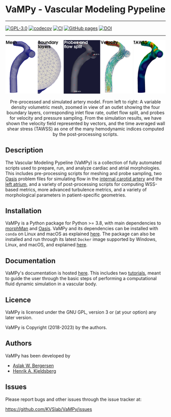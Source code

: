 # VaMPy - Vascular Modeling Pypeline

_________________
[![GPL-3.0](https://img.shields.io/github/license/hkjeldsberg/vampy)](LICENSE)
[![codecov](https://codecov.io/gh/KVSlab/VaMPy/branch/master/graph/badge.svg?token=M2NMX6HOSZ)](https://codecov.io/gh/KVSlab/VaMPy)
[![CI](https://github.com/kvslab/vampy/actions/workflows/check_and_test_package.yml/badge.svg)](https://github.com/kvslab/vampy/actions/workflows/check_and_test_package.yml)
[![GitHub pages](https://github.com/kvslab/vampy/actions/workflows/deploy_pages.yml/badge.svg)](https://github.com/kvslab/vampy/actions/workflows/deploy_pages.yml)
[![DOI](https://zenodo.org/badge/DOI/10.5281/zenodo.7707855.svg)](https://doi.org/10.5281/zenodo.7707855)

_________________

<p align="center">
    <img src=docs/figures/artery_pipeline.png width="830 height="370" alt="Output pre processing"/>
</p>
<p align="center">
    Pre-processed and simulated artery model. From left to right: A variable density volumetric mesh, zoomed in view of an outlet showing the four boundary layers, corresponding inlet flow rate, outlet flow split, and probes for velocity and pressure sampling. From the simulation results, we have shown the velocity field represented by vectors, and the time averaged wall shear stress (TAWSS) as one of the many hemodynamic indices computed by the post-processing scripts.
</p>

Description
-----------
The Vascular Modeling Pypeline (VaMPy) is a collection of fully automated scripts used to prepare, run, and analyze
cardiac and atrial morphologies. This includes pre-processing scripts for meshing and probe sampling,
two [Oasis](https://github.com/mikaem/Oasis) problem files for simulating flow in
the [internal carotid artery](https://en.wikipedia.org/wiki/Internal_carotid_artery) and
the [left atrium](https://en.wikipedia.org/wiki/Atrium_(heart)), and a variety of post-processing scripts for computing
WSS-based metrics, more advanced turbulence metrics, and a variety of morphological parameters in patient-specific
geometries.

Installation
------------
VaMPy is a Python package for Python >= 3.8, with main dependencies to [morphMan](https://github.com/KVSlab/morphMan)
and [Oasis](https://github.com/mikaem/Oasis). VaMPy and its dependencies can be installed with `conda` on Linux and
macOS as explained [here](https://kvslab.github.io/VaMPy/conda.html). The package can also be installed and run through
its latest `Docker` image supported by Windows, Linux, and macOS, and
explained [here](https://kvslab.github.io/VaMPy/docker.html).

Documentation
-------------
VaMPy's documentation is hosted [here](https://kvslab.github.io/VaMPy). This includes
two [tutorials](https://kvslab.github.io/VaMPy/tutorials.html), meant to guide the user through the basic steps of
performing a computational fluid dynamic simulation in a vascular body.

Licence
-------
VaMPy is licensed under the GNU GPL, version 3 or (at your option) any later version.

VaMPy is Copyright (2018-2023) by the authors.

Authors
-------
VaMPy has been developed by

* [Aslak W. Bergersen](https://github.com/aslakbergersen)
* [Henrik A. Kjeldsberg](https://github.com/HKjeldsberg)

Issues
------
Please report bugs and other issues through the issue tracker at:

https://github.com/KVSlab/VaMPy/issues
